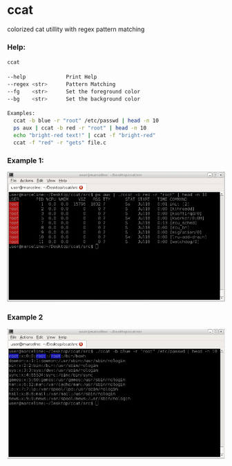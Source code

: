 # ccat
colorized cat utillity with regex pattern matching

### Help:
```bash
ccat

--help             Print Help
--regex <str>      Pattern Matching
--fg    <str>      Set the foreground color
--bg    <str>      Set the background color

Examples:
  ccat -b blue -r "root" /etc/passwd | head -n 10
  ps aux | ccat -b red -r "root" | head -n 10
  echo "bright-red text!" | ccat -f "bright-red"
  ccat -f "red" -r "gets" file.c
```

### Example 1:
![example 1](images/example1.png)
### Example 2
![example 2](images/example2.png)
